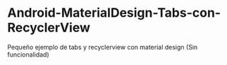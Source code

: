 # Android-MaterialDesign-Tabs-con-RecyclerView
Pequeño ejemplo de tabs y recyclerview con material design (Sin funcionalidad)

